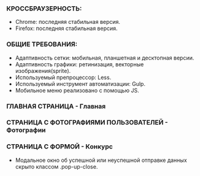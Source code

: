 ### КРОССБРАУЗЕРНОСТЬ: <br />
* Chrome: последняя стабильная версия. <br />
* Firefox: последняя стабильная версия. <br />
### ОБЩИЕ ТРЕБОВАНИЯ: <br />
* Адаптивность сетки: мобильная, планшетная и десктопная версии. <br />
* Адаптивность графики: ретинизация, векторные изображения(sprite). <br />
* Используемый препроцессор: Less. <br />
* Используемый инструмент автоматизации: Gulp. <br />
* Мобильное меню реализовано с помощью JS. <br />
### ГЛАВНАЯ СТРАНИЦА - Главная <br />
### СТРАНИЦА С ФОТОГРАФИЯМИ ПОЛЬЗОВАТЕЛЕЙ - Фотографии <br />
### СТРАНИЦА С ФОРМОЙ - Конкурс <br />
* Модальное окно об успешной или неуспешной отправке данных скрыто классом .pop-up-close. 


